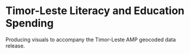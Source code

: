Timor-Leste Literacy and Education Spending
============

Producing visuals to accompany the Timor-Leste AMP geocoded data release. 
